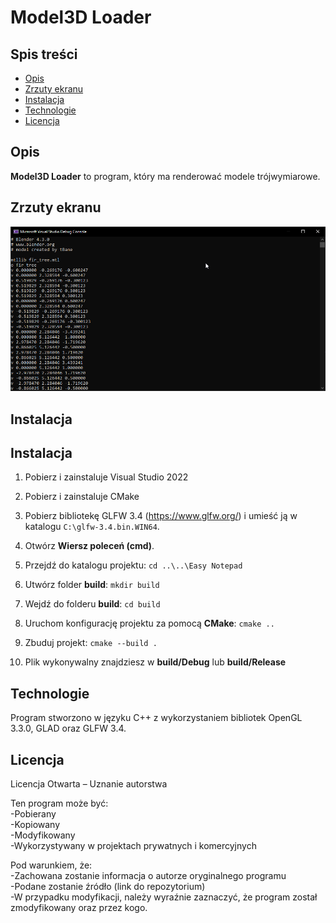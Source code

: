# Model3D Loader

## Spis treści
- [Opis](#opis)
- [Zrzuty ekranu](#zrzuty-ekranu)
- [Instalacja](#instalacja)
- [Technologie](#technologie)
- [Licencja](#licencja)

## Opis
**Model3D Loader** to program, który ma renderować modele trójwymiarowe.

## Zrzuty ekranu
![Zrzut ekranu](screenshots/01.png)

## Instalacja
## Instalacja
1. Pobierz i zainstaluje Visual Studio 2022
2. Pobierz i zainstaluje CMake
3. Pobierz bibliotekę GLFW 3.4 (https://www.glfw.org/) i umieść ją w katalogu `C:\glfw-3.4.bin.WIN64`.

4. Otwórz **Wiersz poleceń (cmd)**.
5. Przejdź do katalogu projektu:
`
cd ..\..\Easy Notepad
`
6. Utwórz folder **build**:
`
mkdir build
`
7. Wejdź do folderu **build**:
`
cd build
`
8. Uruchom konfigurację projektu za pomocą **CMake**:
`
cmake ..
`
9. Zbuduj projekt:
`
cmake --build .
`

10. Plik wykonywalny znajdziesz w **build/Debug** lub **build/Release**
## Technologie
Program stworzono w języku C++ z wykorzystaniem bibliotek OpenGL 3.3.0, GLAD oraz GLFW 3.4.
  
## Licencja
Licencja Otwarta – Uznanie autorstwa  
  
Ten program może być:  
-Pobierany  
-Kopiowany  
-Modyfikowany  
-Wykorzystywany w projektach prywatnych i komercyjnych  
  
Pod warunkiem, że:  
-Zachowana zostanie informacja o autorze oryginalnego programu  
-Podane zostanie źródło (link do repozytorium)  
-W przypadku modyfikacji, należy wyraźnie zaznaczyć, że program został zmodyfikowany oraz przez kogo.  